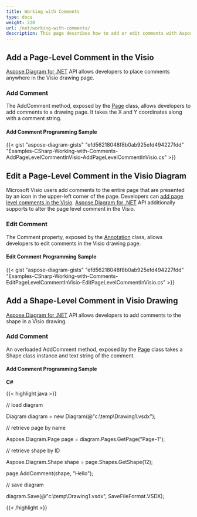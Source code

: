 ```yaml
---
title: Working with Comments
type: docs
weight: 220
url: /net/working-with-comments/
description: This page describes how to add or edit comments with Aspose.Diagram library.
---
```


## **Add a Page-Level Comment in the Visio**
[Aspose.Diagram for .NET](https://products.aspose.com/diagram/net/) API allows developers to place comments anywhere in the Visio drawing page.
### **Add Comment**
The AddComment method, exposed by the [Page](http://www.aspose.com/api/net/diagram/aspose.diagram/page) class, allows developers to add comments to a drawing page. It takes the X and Y coordinates along with a comment string.
#### **Add Comment Programming Sample**
{{< gist "aspose-diagram-gists" "efd56218048f8b0ab925efd494227fdd" "Examples-CSharp-Working-with-Comments-AddPageLevelCommentInVisio-AddPageLevelCommentInVisio.cs" >}}
## **Edit a Page-Level Comment in the Visio Diagram**
Microsoft Visio users add comments to the entire page that are presented by an icon in the upper-left corner of the page. Developers can [add page level comments in the Visio](/pages/createpage.action?spaceKey=diagramnet&title=Add+a+Page-Level+Comment+in+the+Visio&linkCreation=true&fromPageId=18350768). [Aspose.Diagram for .NET](https://products.aspose.com/diagram/net/) API additionally supports to alter the page level comment in the Visio.
### **Edit Comment**
The Comment property, exposed by the [Annotation](http://www.aspose.com/api/net/diagram/aspose.diagram/annotation) class, allows developers to edit comments in the Visio drawing page.
#### **Edit Comment Programming Sample**
{{< gist "aspose-diagram-gists" "efd56218048f8b0ab925efd494227fdd" "Examples-CSharp-Working-with-Comments-EditPageLevelCommentInVisio-EditPageLevelCommentInVisio.cs" >}}
## **Add a Shape-Level Comment in Visio Drawing**
[Aspose.Diagram for .NET](https://www.aspose.com/products/diagram/net) API allows developers to add comments to the shape in a Visio drawing.
### **Add Comment**
An overloaded AddComment method, exposed by the [Page](http://www.aspose.com/api/net/diagram/aspose.diagram/page) class takes a Shape class instance and text string of the comment.
#### **Add Comment Programming Sample**
**C#**

{{< highlight java >}}

 // load diagram

Diagram diagram = new Diagram(@"c:\temp\Drawing1.vsdx");

// retrieve page by name

Aspose.Diagram.Page page = diagram.Pages.GetPage("Page-1");

// retrieve shape by ID

Aspose.Diagram.Shape shape = page.Shapes.GetShape(12);

page.AddComment(shape, "Hello");

// save diagram

diagram.Save(@"c:\temp\Drawing1.vsdx", SaveFileFormat.VSDX);

{{< /highlight >}}
